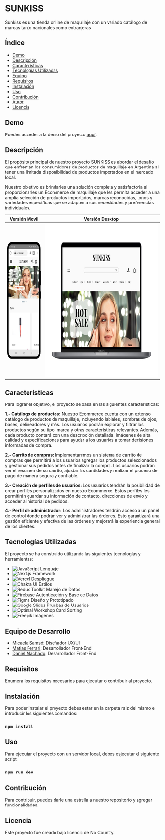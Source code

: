 # SUNKISS
Sunkiss es una tienda online de maquillaje con un variado catálogo de marcas tanto nacionales como extranjeras


## Índice

- [Demo](#demo)
- [Descripción](#descripción)
- [Características](#características)
- [Tecnologías Utilizadas](#tecnologías-utilizadas)
- [Equipo](#equipo)
- [Requisitos](#requisitos)
- [Instalación](#instalación)
- [Uso](#uso)
- [Contribución](#contribución)
- [Autor](#autor)
- [Licencia](#licencia)

## Demo

Puedes acceder a la demo del proyecto [aquí](https://c11-35-m-next.vercel.app/).

## Descripción
El propósito principal de nuestro proyecto SUNKISS es abordar el desafío que enfrentan los consumidores de productos de maquillaje en Argentina al tener una limitada disponibilidad de productos importados en el mercado local.

Nuestro objetivo es brindarles una solución completa y satisfactoria al proporcionarles un Ecommerce de maquillaje que les permita acceder a una amplia selección de productos importados, marcas reconocidas, tonos y variedades específicas que se adapten a sus necesidades y preferencias individuales.

| Versión Movil | Versión Desktop |
| :------: | :------: |
|<img src="src/img/sunkiss_mobile.jpeg" alt="Sunkiss" width="180" height="378" border="0" /> | <img src="src/img/sunkiss_desktop.jpeg" alt="Sunkiss" width="" height="500" border="0" />  |



## Características
Para lograr el objetivo, el proyecto se basa en las siguientes características: 

**1.- Catálogo de productos:** Nuestro Ecommerce cuenta con un extenso catálogo de productos de maquillaje, incluyendo labiales, sombras de ojos, bases, delineadores y más. Los usuarios podrán explorar y filtrar los productos según su tipo, marca y otras características relevantes. Además, cada producto contará con una descripción detallada, imágenes de alta calidad y especificaciones para ayudar a los usuarios a tomar decisiones informadas de compra.

**2.- Carrito de compras:** Implementaremos un sistema de carrito de compras que permitirá a los usuarios agregar los productos seleccionados y gestionar sus pedidos antes de finalizar la compra. Los usuarios podrán ver el resumen de su carrito, ajustar las cantidades y realizar el proceso de pago de manera segura y confiable.

**3.- Creación de perfiles de usuarios:** Los usuarios tendrán la posibilidad de crear perfiles personalizados en nuestro Ecommerce. Estos perfiles les permitirán guardar su información de contacto, direcciones de envío y acceder al historial de pedidos.

**4.- Perfil de administrador:** Los administradores tendrán acceso a un panel de control donde podrán ver y administrar las órdenes. Esto garantizará una gestión eficiente y efectiva de las órdenes y mejorará la experiencia general de los clientes.

## Tecnologías Utilizadas

El proyecto se ha construido utilizando las siguientes tecnologías y herramientas:

- ![JavaScript](https://img.shields.io/badge/-JavaScript-yellow?style=for-the-badge&logo=javascript&logoColor=white) Lenguaje
- ![Next.js](https://img.shields.io/badge/-Next.js-black?style=for-the-badge&logo=next.js) Framework
- ![Vercel](https://img.shields.io/badge/-Vercel-000000?style=for-the-badge&logo=vercel) Despliegue
- ![Chakra UI](https://img.shields.io/badge/-Chakra%20UI-319795?style=for-the-badge&logo=chakra-ui) Estilos
- ![Redux Toolkit](https://img.shields.io/badge/-Redux%20Toolkit-764ABC?style=for-the-badge&logo=redux) Manejo de Datos
- ![Firebase](https://img.shields.io/badge/-Firebase-FFCA28?style=for-the-badge&logo=firebase) Autenticación y Base de Datos
- ![Figma](https://img.shields.io/badge/-Figma-F24E1E?style=for-the-badge&logo=figma) Diseño y Prototipado
- ![Google Slides](https://img.shields.io/badge/-Google%20Slides-4285F4?style=for-the-badge&logo=google-slides) Pruebas de Usuarios
- ![Optimal Workshop](https://img.shields.io/badge/-Optimal%20Workshop-000000?style=for-the-badge&logo=optimal-workshop) Card Sorting
- ![Freepik](https://img.shields.io/badge/-Freepik-00C7B7?style=for-the-badge&logo=freepik) Imágenes

## Equipo de Desarrollo

- [Micaela Samsó](https://www.linkedin.com/in/micaela-sams%C3%B3-b153541b8): Diseñador UX/UI
- [Matias Ferrari](https://www.linkedin.com/in/matias-emanuel-ferrari/): Desarrollador Front-End
- [Daniel Machado](https://www.linkedin.com/in/daniel-machado-4b7ab114/): Desarrollador Front-End

## Requisitos

Enumera los requisitos necesarios para ejecutar o contribuir al proyecto.

## Instalación

Para poder instalar el proyecto debes estar en la carpeta raiz del mismo e introducir los siguientes comandos:

### `npm install`

## Uso

Para ejecutar el proyecto con un servidor local, debes esjecutar el siguiente script

### `npm run dev`

## Contribución

Para contribuir, puedes darle una estrella a nuestro repositorio y agregar funcionalidades.


## Licencia

Este proyecto fue creado bajo licencia de No Country.
